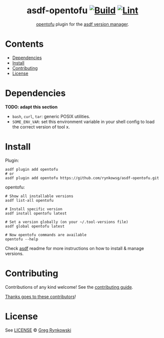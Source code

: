 <div align="center">

# asdf-opentofu [![Build](https://github.com/rynkowsg/asdf-opentofu/actions/workflows/build.yml/badge.svg)](https://github.com/rynkowsg/asdf-opentofu/actions/workflows/build.yml) [![Lint](https://github.com/rynkowsg/asdf-opentofu/actions/workflows/lint.yml/badge.svg)](https://github.com/rynkowsg/asdf-opentofu/actions/workflows/lint.yml)

[opentofu](https://opentofu.org/docs) plugin for the [asdf version manager](https://asdf-vm.com).

</div>

# Contents

- [Dependencies](#dependencies)
- [Install](#install)
- [Contributing](#contributing)
- [License](#license)

# Dependencies

**TODO: adapt this section**

- `bash`, `curl`, `tar`: generic POSIX utilities.
- `SOME_ENV_VAR`: set this environment variable in your shell config to load the correct version of tool x.

# Install

Plugin:

```shell
asdf plugin add opentofu
# or
asdf plugin add opentofu https://github.com/rynkowsg/asdf-opentofu.git
```

opentofu:

```shell
# Show all installable versions
asdf list-all opentofu

# Install specific version
asdf install opentofu latest

# Set a version globally (on your ~/.tool-versions file)
asdf global opentofu latest

# Now opentofu commands are available
opentofu --help
```

Check [asdf](https://github.com/asdf-vm/asdf) readme for more instructions on how to
install & manage versions.

# Contributing

Contributions of any kind welcome! See the [contributing guide](contributing.md).

[Thanks goes to these contributors](https://github.com/rynkowsg/asdf-opentofu/graphs/contributors)!

# License

See [LICENSE](LICENSE) © [Greg Rynkowski](https://github.com/rynkowsg/)
